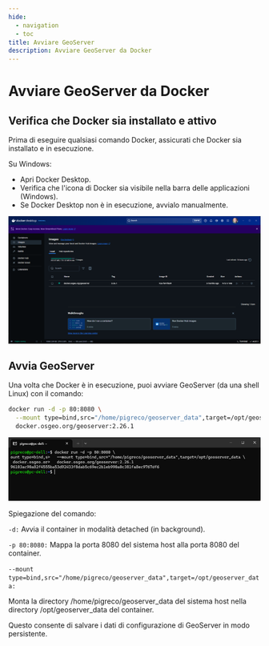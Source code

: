 ```yaml
---
hide:
  - navigation
  - toc
title: Avviare GeoServer
description: Avviare GeoServer da Docker
---
```


# Avviare GeoServer da Docker

## Verifica che Docker sia installato e attivo

Prima di eseguire qualsiasi comando Docker, assicurati che Docker sia installato e in esecuzione.

Su Windows:

- Apri Docker Desktop.
- Verifica che l'icona di Docker sia visibile nella barra delle applicazioni (Windows).
- Se Docker Desktop non è in esecuzione, avvialo manualmente.

![](./imgs/2025-01-26_09h43_15.png)

## Avvia GeoServer
   
Una volta che Docker è in esecuzione, puoi avviare GeoServer (da una shell Linux) con il comando:

```bash
docker run -d -p 80:8080 \
  --mount type=bind,src="/home/pigreco/geoserver_data",target=/opt/geoserver_data \
  docker.osgeo.org/geoserver:2.26.1
```

![](./imgs/2025-01-26_09h49_28.png)

Spiegazione del comando:

`-d:` Avvia il container in modalità detached (in background).

`-p 80:8080:` Mappa la porta 8080 del sistema host alla porta 8080 del container.

`--mount type=bind,src="/home/pigreco/geoserver_data",target=/opt/geoserver_data:`

Monta la directory /home/pigreco/geoserver_data del sistema host nella directory /opt/geoserver_data del container.

Questo consente di salvare i dati di configurazione di GeoServer in modo persistente.
